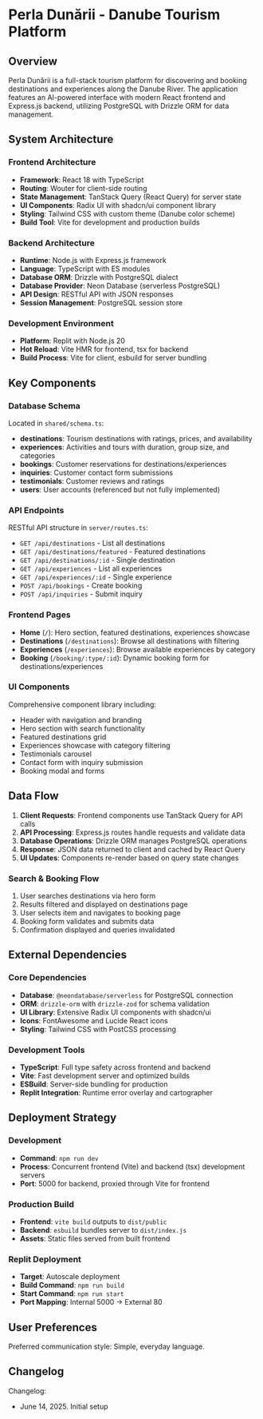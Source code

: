 # Perla Dunării - Danube Tourism Platform

## Overview

Perla Dunării is a full-stack tourism platform for discovering and booking destinations and experiences along the Danube River. The application features an AI-powered interface with modern React frontend and Express.js backend, utilizing PostgreSQL with Drizzle ORM for data management.

## System Architecture

### Frontend Architecture
- **Framework**: React 18 with TypeScript
- **Routing**: Wouter for client-side routing
- **State Management**: TanStack Query (React Query) for server state
- **UI Components**: Radix UI with shadcn/ui component library
- **Styling**: Tailwind CSS with custom theme (Danube color scheme)
- **Build Tool**: Vite for development and production builds

### Backend Architecture
- **Runtime**: Node.js with Express.js framework
- **Language**: TypeScript with ES modules
- **Database ORM**: Drizzle with PostgreSQL dialect
- **Database Provider**: Neon Database (serverless PostgreSQL)
- **API Design**: RESTful API with JSON responses
- **Session Management**: PostgreSQL session store

### Development Environment
- **Platform**: Replit with Node.js 20
- **Hot Reload**: Vite HMR for frontend, tsx for backend
- **Build Process**: Vite for client, esbuild for server bundling

## Key Components

### Database Schema
Located in `shared/schema.ts`:
- **destinations**: Tourism destinations with ratings, prices, and availability
- **experiences**: Activities and tours with duration, group size, and categories
- **bookings**: Customer reservations for destinations/experiences
- **inquiries**: Customer contact form submissions
- **testimonials**: Customer reviews and ratings
- **users**: User accounts (referenced but not fully implemented)

### API Endpoints
RESTful API structure in `server/routes.ts`:
- `GET /api/destinations` - List all destinations
- `GET /api/destinations/featured` - Featured destinations
- `GET /api/destinations/:id` - Single destination
- `GET /api/experiences` - List all experiences
- `GET /api/experiences/:id` - Single experience
- `POST /api/bookings` - Create booking
- `POST /api/inquiries` - Submit inquiry

### Frontend Pages
- **Home** (`/`): Hero section, featured destinations, experiences showcase
- **Destinations** (`/destinations`): Browse all destinations with filtering
- **Experiences** (`/experiences`): Browse available experiences by category
- **Booking** (`/booking/:type/:id`): Dynamic booking form for destinations/experiences

### UI Components
Comprehensive component library including:
- Header with navigation and branding
- Hero section with search functionality
- Featured destinations grid
- Experiences showcase with category filtering
- Testimonials carousel
- Contact form with inquiry submission
- Booking modal and forms

## Data Flow

1. **Client Requests**: Frontend components use TanStack Query for API calls
2. **API Processing**: Express.js routes handle requests and validate data
3. **Database Operations**: Drizzle ORM manages PostgreSQL operations
4. **Response**: JSON data returned to client and cached by React Query
5. **UI Updates**: Components re-render based on query state changes

### Search & Booking Flow
1. User searches destinations via hero form
2. Results filtered and displayed on destinations page
3. User selects item and navigates to booking page
4. Booking form validates and submits data
5. Confirmation displayed and queries invalidated

## External Dependencies

### Core Dependencies
- **Database**: `@neondatabase/serverless` for PostgreSQL connection
- **ORM**: `drizzle-orm` with `drizzle-zod` for schema validation
- **UI Library**: Extensive Radix UI components with shadcn/ui
- **Icons**: FontAwesome and Lucide React icons
- **Styling**: Tailwind CSS with PostCSS processing

### Development Tools
- **TypeScript**: Full type safety across frontend and backend
- **Vite**: Fast development server and optimized builds
- **ESBuild**: Server-side bundling for production
- **Replit Integration**: Runtime error overlay and cartographer

## Deployment Strategy

### Development
- **Command**: `npm run dev`
- **Process**: Concurrent frontend (Vite) and backend (tsx) development servers
- **Port**: 5000 for backend, proxied through Vite for frontend

### Production Build
- **Frontend**: `vite build` outputs to `dist/public`
- **Backend**: `esbuild` bundles server to `dist/index.js`
- **Assets**: Static files served from built frontend

### Replit Deployment
- **Target**: Autoscale deployment
- **Build Command**: `npm run build`
- **Start Command**: `npm run start`
- **Port Mapping**: Internal 5000 → External 80

## User Preferences

Preferred communication style: Simple, everyday language.

## Changelog

Changelog:
- June 14, 2025. Initial setup